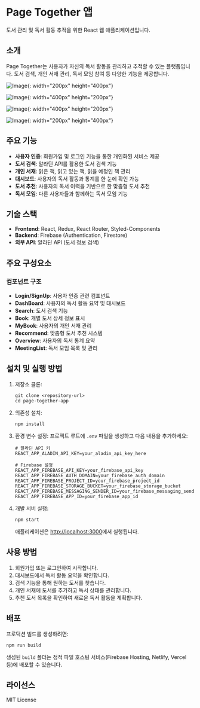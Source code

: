 # Page Together 앱

도서 관리 및 독서 활동 추적을 위한 React 웹 애플리케이션입니다.

## 소개

Page Together는 사용자가 자신의 독서 활동을 관리하고 추적할 수 있는 플랫폼입니다. 도서 검색, 개인 서재 관리, 독서 모임 참여 등 다양한 기능을 제공합니다.


![Image](https://github.com/user-attachments/assets/1936ceb5-6b20-453f-b964-1185c06aa3da){: width="200px" height="400px"}

![Image](https://github.com/user-attachments/assets/11a68de8-5605-4219-857f-48b94f1b14d0){: width="400px" height="200px"}

![Image](https://github.com/user-attachments/assets/a60e3d0a-63fa-4fc0-96e9-a0b0e0d5daeb){: width="400px" height="200px"}

![Image](https://github.com/user-attachments/assets/17057feb-05d0-4d02-ad64-244e92ca89a5){: width="200px" height="400px"}

## 주요 기능

- **사용자 인증**: 회원가입 및 로그인 기능을 통한 개인화된 서비스 제공
- **도서 검색**: 알라딘 API를 활용한 도서 검색 기능
- **개인 서재**: 읽은 책, 읽고 있는 책, 읽을 예정인 책 관리
- **대시보드**: 사용자의 독서 활동과 통계를 한 눈에 확인 가능
- **도서 추천**: 사용자의 독서 이력을 기반으로 한 맞춤형 도서 추천
- **독서 모임**: 다른 사용자들과 함께하는 독서 모임 기능

## 기술 스택

- **Frontend**: React, Redux, React Router, Styled-Components
- **Backend**: Firebase (Authentication, Firestore)
- **외부 API**: 알라딘 API (도서 정보 검색)

## 주요 구성요소

### 컴포넌트 구조

- **Login/SignUp**: 사용자 인증 관련 컴포넌트
- **DashBoard**: 사용자의 독서 활동 요약 및 대시보드
- **Search**: 도서 검색 기능
- **Book**: 개별 도서 상세 정보 표시
- **MyBook**: 사용자의 개인 서재 관리
- **Recommend**: 맞춤형 도서 추천 시스템
- **Overview**: 사용자의 독서 통계 요약
- **MeetingList**: 독서 모임 목록 및 관리

## 설치 및 실행 방법

1. 저장소 클론:
   ```
   git clone <repository-url>
   cd page-together-app
   ```

2. 의존성 설치:
   ```
   npm install
   ```

3. 환경 변수 설정:
   프로젝트 루트에 `.env` 파일을 생성하고 다음 내용을 추가하세요:
   ```
   # 알라딘 API 키
   REACT_APP_ALADIN_API_KEY=your_aladin_api_key_here

   # Firebase 설정
   REACT_APP_FIREBASE_API_KEY=your_firebase_api_key
   REACT_APP_FIREBASE_AUTH_DOMAIN=your_firebase_auth_domain
   REACT_APP_FIREBASE_PROJECT_ID=your_firebase_project_id
   REACT_APP_FIREBASE_STORAGE_BUCKET=your_firebase_storage_bucket
   REACT_APP_FIREBASE_MESSAGING_SENDER_ID=your_firebase_messaging_sender_id
   REACT_APP_FIREBASE_APP_ID=your_firebase_app_id
   ```

4. 개발 서버 실행:
   ```
   npm start
   ```
   애플리케이션은 [http://localhost:3000](http://localhost:3000)에서 실행됩니다.

## 사용 방법

1. 회원가입 또는 로그인하여 시작합니다.
2. 대시보드에서 독서 활동 요약을 확인합니다.
3. 검색 기능을 통해 원하는 도서를 찾습니다.
4. 개인 서재에 도서를 추가하고 독서 상태를 관리합니다.
5. 추천 도서 목록을 확인하여 새로운 독서 활동을 계획합니다.

## 배포

프로덕션 빌드를 생성하려면:
```
npm run build
```

생성된 `build` 폴더는 정적 파일 호스팅 서비스(Firebase Hosting, Netlify, Vercel 등)에 배포할 수 있습니다.

## 라이선스

MIT License
